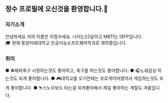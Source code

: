 ### <h2>정수 프로필에 오신것을 환영합니다.👋</h2>

### 자기소개
안녕하세요.저의 이름은 이정수에요. 나이는22살이고 MBTI는 ISFP입니다.<br>
🎓 현재 동양미래대학교 인공지능소프트웨어학과로 재학중입니다.

### 취미
● ⚽해외축구 시청하는것도 좋아하고, 축구를 하는것도 좋아합니다.
● 🎧노래감상 하는것도 되게 좋아합니다.
● 🎮대학교를 오기전에는 프로게이머였어서 게임하는것도 되게 좋아합니다.
● ⛷️스노우보드 타는걸 되게좋아해서 제일 좋아하는 계절도 겨울입니다.

